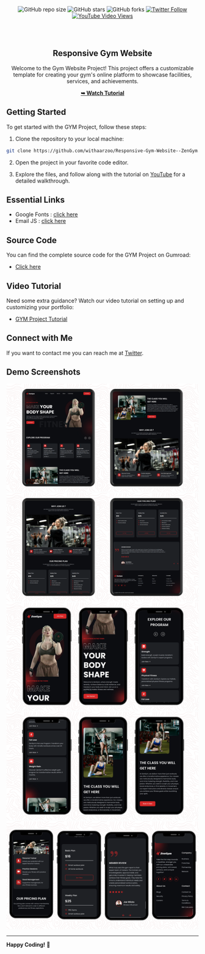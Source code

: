 <div align="center">
  
![GitHub repo size](https://img.shields.io/github/repo-size/withaarzoo/Responsive-Gym-Website--ZenGym)
![GitHub stars](https://shields.io/github/stars/withaarzoo/Responsive-Gym-Website--ZenGym?style=social)
![GitHub forks](https://shields.io/github/forks/withaarzoo/Responsive-Gym-Website--ZenGym?style=social)
[![Twitter Follow](https://shields.io/twitter/follow/withaarzoo?style=social)](https://twitter.com/intent/follow?screen_name=withaarzoo)
[![YouTube Video Views](https://shields.io/youtube/views/SAu7e09vXoQ?style=social)](https://youtu.be/SAu7e09vXoQ)

  <br />
  <br />

  <h2 align="center">Responsive Gym Website</h2>

  Welcome to the Gym Website Project! This project offers a customizable template for creating your gym's online platform to showcase facilities, services, and achievements.

  <a href="#"><strong>➥ Watch Tutorial</strong></a>

</div>

## Getting Started

To get started with the GYM Project, follow these steps:

1. Clone the repository to your local machine:

```bash
git clone https://github.com/withaarzoo/Responsive-Gym-Website--ZenGym.git
```

2. Open the project in your favorite code editor.

3. Explore the files, and follow along with the tutorial on [YouTube](https://youtu.be/hwvjhS5Ut_k) for a detailed walkthrough.

## Essential Links

- Google Fonts : [click here](https://fonts.google.com/)
- Email JS : [click here](https://remixicon.com/)

## Source Code

You can find the complete source code for the GYM Project on Gumroad:

- [Click here](https://arzoo6.gumroad.com/l/vqkhv)

## Video Tutorial

Need some extra guidance? Watch our video tutorial on setting up and customizing your portfolio:

- [GYM Project Tutorial](https://youtu.be/elFHimbsxtQ)

## Connect with Me

If you want to contact me you can reach me at [Twitter](https://twitter.com/withaarzoo).

## Demo Screenshots

![dani portfolio Desktop Demo](./readme-images/desktop1.png "Desktop Demo")
![dani portfolio Desktop Demo](./readme-images/desktop2.png "Desktop Demo")
![dani portfolio Mobile Demo](./readme-images/mobile1.png "Mobile Demo")
![dani portfolio Mobile Demo](./readme-images/mobile2.png "Mobile Demo")
![dani portfolio Mobile Demo](./readme-images/mobile3.png "Mobile Demo")

---

**Happy Coding!** 🚀
